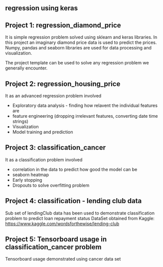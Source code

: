 ## regression using keras 

## Project 1: regression_diamond_price

It is simple regression problem solved using sklearn and keras libraries. In this project an imaginary diamond price data is used to predict the prices. Numpy, pandas and seaborn libraries are used for data processing and visualization.

The project template can be used to solve any  regression problem we generally encounter.

## Project 2: regression_housing_price

It as an advanced regression problem involved 
  - Exploratory data analysis - finding how relavent the individual features are
  - feature engineering (dropping irrelevant features, converting date time strings)
  - Visualization
  - Model training and prediction

## Project 3: classification_cancer

It as a classification problem involved
  - correlation in the data to predict how good the model can be 
  - seaborn heatmap
  - Early stopping
  - Dropouts to solve overfitting problem


## Project 4: classification - lending club data

Sub set of lendingClub data has been used to demonstrate classification problem to predict loan repayment status
DataSet obtained from Kaggle: https://www.kaggle.com/wordsforthewise/lending-club


## Project 5: Tensorboard usage in classification_cancer problem

Tensorboard usage demonstrated using cancer data set 


